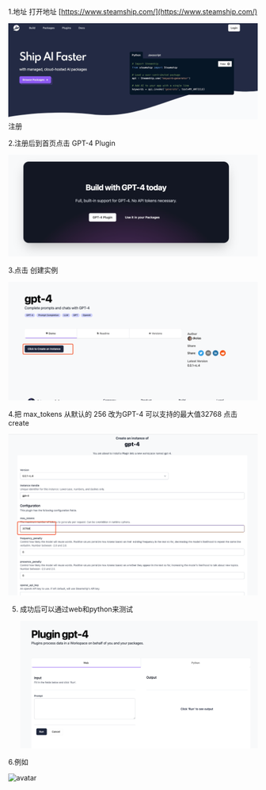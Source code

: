 1.地址 
  打开地址 [https://www.steamship.com/](https://www.steamship.com/)  
  
  ![avatar](images/login.jpg)  注册
  
2.注册后到首页点击 GPT-4 Plugin 

  ![avatar](images/gpt4.png) 

3.点击 创建实例

  ![avatar](images/create.png)
  
4.把 max_tokens 从默认的 256 改为GPT-4 可以支持的最大值32768 点击 create

  ![avatar](images/token.png)

5. 成功后可以通过web和python来测试
   
   ![avatar](images/goon.png)

6.例如

   ![avatar](images/ai0.png)
    
    